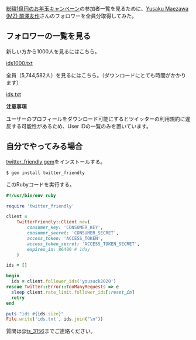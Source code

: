 [総額1億円のお年玉キャンペーン](https://twitter.com/yousuck2020/status/1081544630754103296)の参加者一覧を見るために、[Yusaku Maezawa (MZ) 前澤友作](https://twitter.com/yousuck2020)さんのフォロワーを全員分取得してみた。

## フォロワーの一覧を見る

新しい方から1000人を見るにはこちら。

[ids1000.txt](https://github.com/ts-3156/yousuck_followers/blob/master/ids1000.txt)

全員（5,744,582人）を見るにはこちら。（ダウンロードにとても時間がかかります）

[ids.txt](https://github.com/ts-3156/yousuck_followers/blob/master/ids.txt)

**注意事項**

ユーザーのプロフィールをダウンロード可能にするとツイッターの利用規約に違反する可能性があるため、User IDの一覧のみを置いています。

## 自分でやってみる場合

[twitter_friendly gem](https://github.com/ts-3156/twitter_friendly)をインストールする。

```
$ gem install twitter_friendly
```

このRubyコードを実行する。

```ruby
#!/usr/bin/env ruby

require 'twitter_friendly'

client =
    TwitterFriendly::Client.new(
        consumer_key: 'CONSUMER_KEY',
        consumer_secret: 'CONSUMER_SECRET',
        access_token: 'ACCESS_TOKEN',
        access_token_secret: 'ACCESS_TOKEN_SECRET',
        expires_in: 86400 # 1day
    )

ids = []

begin
  ids = client.follower_ids('yousuck2020')
rescue Twitter::Error::TooManyRequests => e
  sleep client.rate_limit.follower_ids[:reset_in]
  retry
end

puts "ids #{ids.size}"
File.write('ids.txt', ids.join("\n"))
```

質問は@[ts_3156](https://twitter.com/ts_3156)までご連絡ください。
